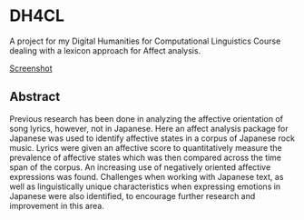 # DH4CL
A project for my Digital Humanities for Computational Linguistics Course dealing with a lexicon approach for Affect analysis. 

[Screenshot](https://github.com/meghorikawa/DH4CL/blob/main/affectivescores.png)

## Abstract

Previous research has been done in analyzing
the affective orientation of song lyrics, however,
not in Japanese. Here an affect analysis
package for Japanese was used to identify
affective states in a corpus of Japanese
rock music. Lyrics were given an affective
score to quantitatively measure the prevalence
of affective states which was then compared
across the time span of the corpus. An increasing
use of negatively oriented affective expressions
was found. Challenges when working
with Japanese text, as well as linguistically
unique characteristics when expressing emotions
in Japanese were also identified, to encourage
further research and improvement in
this area.
